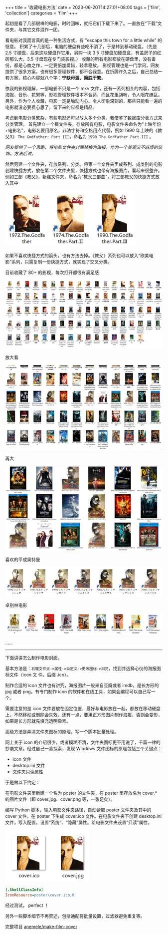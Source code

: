 +++
title = '收藏电影方法'
date = 2023-06-20T14:27:01+08:00
tags = ['film', 'collection']
categories = 'film'
+++

起初是看了几部很棒的电影，时时回味，就把它们下载下来了。一直放在“下载”文件夹，与其它文件混作一团。

看电影对我而言真的是一种生活方式，有 "escape this town for a little while" 的惬意。
积累了十几部后，电脑的硬盘有些吃不消了，于是转到移动硬盘。（先是 2.5 寸硬盘，后来这块硬盘作它用，另购一块 3.5 寸硬盘加硬盘盒，有盖房子的红砖那么大，3.5 寸盘现在专门装影视。）
收藏的所有电影都放在硬盘里，没有备份，都是心血之作，一定要倍加爱惜，轻拿稳放。
影视管理也是一门学问，网友提供了很多方案，也有很多管理软件，都不合我意。在折腾许久之后，自己总结一套方案，核心内容就八个字：**宁缺毋滥、简胜于繁**。

依我的影视理解，一部电影不只是一个 mkv 文件，还有一系列相关的内容，包括海报、音乐、花絮等，影视管理软件根本不合适，而且花里胡哨，令人眼花缭乱。另外，作为个人收藏，电影一定是触动内心、令人印象深刻的，那些只能看一遍的电影就没必要费心思了，留下来的应都是精品。

考虑到电影分类繁杂，有些电影还可以放入多个分类，我借鉴了数据库分表方式来分类管理。
首先建立一个根文件夹，存放所有电影，电影文件夹命名为“上映年份+电影名”，电影名要用原名，非法字符和空格用点代替，例如 1990 年上映的《教父3》 `The Godfather: Part III`，命名为 `1990.The.Godfather.Part.III` 。

*网友提供了一个思路，将电影文件夹封面替换为海报，作为一个美观又不麻烦的装饰。方法后讲。*

然后另建一个文件夹，存放系列、分类。将第一个文件夹里成系列、成类别的电影创建快捷方式，放在第二个文件夹里，快捷方式也带有海报图片，看起来很整齐。例如三部《教父》，新建文件夹，命名为“教父三部曲”，将三部教父的快捷方式放入其中

![](9n0zqy.png)

如果不喜欢快捷方式的箭头，也有方法去掉。《教父》系列也可以放入“欧美电影”系列，只需复制一份快捷方式，就实现了交叉分类。

目前收藏了 80+ 的影视，每次打开都很有满足感

![](om8ttd.png)

放大看

![](awjak1.png)

再大

![](apkcu8.png)

喜欢的平成奥特曼

![](lmk7me.png)

卓别林电影

![](8zhjkt.png)

……

---

下面讲讲怎么制作电影封面。

基本方法是：`右键文件夹->属性->自定义->更改图标->浏览`，找到并选择心仪的海报图标文件（icon 文
件，后缀 .ico）。

制作合适的 icon 文件也有讲究，海报图片一般来自豆瓣或者 imdb，是长方形的 jpg 或者 png。有专门制作 icon 的软件和在线工具，如果会编程可以自己写一个。

需要注意的是 icon 文件要放在固定位置，最好与电影放在一起，都放在移动硬盘上，不然移动或删除会失效。还有一点，要用正方形图片制作海报，否则会变形，如果是长方形就先填充透明像素。

高级方法是弄清文件夹图标的原理，写一个脚本批量处理。

网上关于 icon 的介绍很少，或者模糊不清，文件夹图标更不用说了，千篇一律的抄袭文章。经过自己一番探索，发现 Windows 文件图标的原理包括三个关键点：

- icon 文件
- desktop.ini 文件
- 文件夹只读属性

于是做以下约定：

在电影文件夹里新建一个名为 poster 的文件夹，在 poster 里存放名为 cover.* 的图片文件（即 cover.jpg、cover.png 等，一张足矣）。

编写 Python 脚本，输入电影文件夹路径，自动读取 poster 文件夹及其中的 cover 文件，在 poster 下生成 cover.ico 文件。在电影文件夹下创建 desktop.ini 文件，写入配置，设置“系统”、“隐藏”属性。给电影文件夹设置“只读”属性。

![](7xs1cz.png)

```ini
[.ShellClassInfo]
IconResource=poster\cover.ico,0
```

经过测试， perfect ！

另外一些脚本细节不再赘述，包括通配符批量设置，过滤器避免重复等。

完整项目 [anemele/make-film-cover](https://github.com/anemele/make-film-cover)
